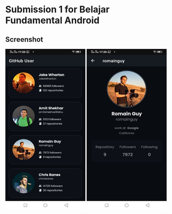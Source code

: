 # Submission 1 for Belajar Fundamental Android
## Screenshot
<p align="center">
  <img src="https://github.com/rafflypohan/Fundamental-Android-Submission/blob/submission-1/screenshot.jpg" width="250" height="500">  <img src="https://github.com/rafflypohan/Fundamental-Android-Submission/blob/submission-1/screenshot2.jpg" width="250" height="500">
</p>
